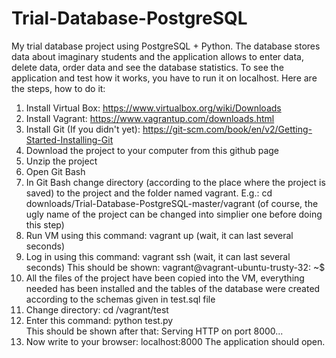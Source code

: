 # Trial-Database-PostgreSQL

My trial database project using PostgreSQL + Python. The database stores data about imaginary students and the application allows to enter data, delete data, order data and see the database statistics.
To see the application and test how it works, you have to run it on localhost.
Here are the steps, how to do it:

1.	Install Virtual Box: https://www.virtualbox.org/wiki/Downloads
2.	Install Vagrant: https://www.vagrantup.com/downloads.html
3.	Install Git (If you didn't yet): https://git-scm.com/book/en/v2/Getting-Started-Installing-Git
4.	Download the project to your computer from this github page
5.	Unzip the project
6.	Open Git Bash
7.	In Git Bash change directory (according to the place where the project is saved) to the project and the folder named vagrant. 
    E.g.: cd downloads/Trial-Database-PostgreSQL-master/vagrant
    (of course, the ugly name of the project can be changed into simplier one before doing this step)
8.	Run VM using this command: vagrant up 
    (wait, it can last several seconds)
9.	Log in using this command: vagrant ssh 
    (wait, it can last several seconds)
    This should be shown:  vagrant@vagrant-ubuntu-trusty-32: ~$
10.	All the files of the project have been copied into the VM, everything needed has been installed and the tables of the database were created according to the schemas given in test.sql file
11.	Change directory: cd /vagrant/test
12.	Enter this command: python test.py    
    This should be shown after that: 
    Serving HTTP on port 8000...
13.	Now write to your browser: localhost:8000
    The application should open.

